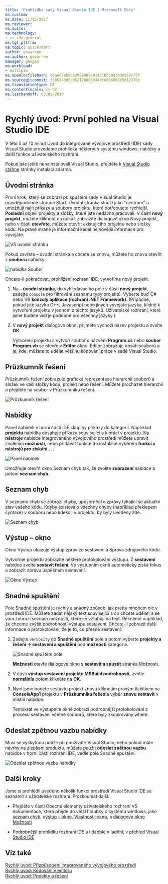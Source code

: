 ```yaml
---
title: "Prohlídka sady Visual Studio IDE | Microsoft Docs"
ms.custom: 
ms.date: 11/15/2017
ms.reviewer: 
ms.suite: 
ms.technology:
- vs-ide-general
ms.tgt_pltfrm: 
ms.topic: quickstart
author: gewarren
ms.author: gewarren
manager: ghogen
ms.workload:
- multiple
ms.openlocfilehash: 96ae67eb895292e909e01471b329df6de587c75f
ms.sourcegitcommit: 3285243d6c0521266053340fe06505885d12178b
ms.translationtype: MT
ms.contentlocale: cs-CZ
ms.lasthandoff: 03/09/2018
---
```

# <a name="quickstart-first-look-at-the-visual-studio-ide"></a>Rychlý úvod: První pohled na Visual Studio IDE

V této 5 až 10 minut Úvod do integrované vývojové prostředí (IDE) sady Visual Studio provedeme prohlídka některých systému windows, nabídky a další funkce uživatelského rozhraní.

Pokud jste ještě nenainstalovali Visual Studio, přejděte k [Visual Studio stáhne](https://aka.ms/vsdownload?utm_source=mscom&utm_campaign=msdocs) stránky instalaci zdarma.

## <a name="start-page"></a>Úvodní stránka

První krok, který se zobrazí po spuštění sady Visual Studio je pravděpodobně stránce Start. Úvodní stránka slouží jako "centrum" a umožňují najít příkazy a soubory projektu, které potřebujete rychlejší. **Poslední** objeví projekty a složky, které jste nedávno pracovali. V části **nový projekt**, můžete kliknout na odkaz zobrazíte dialogové okno Nový projekt, nebo v části **otevřete**, můžete otevřít existujícího projektu nebo složky kódu. Na pravé straně je informační kanál nejnovější informace pro vývojáře.

![VS úvodní stránku](media/quickstart-IDE-start-page.png)

Pokud zavřete – úvodní stránka a chcete se znovu, můžete ho znovu otevřít z **souboru** nabídky.

![nabídka Soubor](media/quickstart-IDE-file-menu-large.png)

Chcete-li pokračovat, prohlížení rozhraní IDE, vytvoříme nový projekt.

1. Na **– úvodní stránka**, do vyhledávacího pole v části **nový projekt**, zadejte `console` pro filtrování seznamu typy projektů. Vyberte buď C# nebo VB **konzoly aplikace (rozhraní .NET Framework)**. (Případně, pokud jste jazyka C++, Javascript nebo jiných vývojáře jazyka, klidně k vytvoření projektu v jednom z těchto jazyků. Uživatelské rozhraní, které jsme budete vidí je podobné pro všechny jazyky.)

1. V **nový projekt** dialogové okno, přijměte výchozí název projektu a zvolte **OK**.

   Vytvoření projektu a vytvoří soubor s názvem **Program.cs** nebo **soubor Program.vb** se otevře v **Editor** okno. Editor zobrazuje obsah souborů a je, kde, můžete to udělat většinu kódování práce v sadě Visual Studio.

## <a name="solution-explorer"></a>Průzkumník řešení

Průzkumník řešení zobrazuje grafické reprezentace hierarchii souborů a složek ve vaší složky kódu, projekt nebo řešení. Můžete procházet hierarchii a přejděte na soubor v Průzkumníku řešení.

![Průzkumník řešení](media/quickstart-IDE-solution-explorer.png)

## <a name="menus"></a>Nabídky

Panel nabídek v horní části IDE skupiny příkazy do kategorií. Například **projektu** nabídka obsahuje příkazy související s k práci v projektu. Na **nástroje** nabídce integrovaného vývojového prostředí můžete upravit zvolením **možnosti**, nebo přidávat funkce do instalace výběrem **funkcí a nástrojů pro získání...** .

![Panel nabídek](media/quickstart-IDE-menu-bar.png)

Umožňuje otevřít okno Seznam chyb tak, že zvolíte **zobrazení** nabídce a potom **seznam chyb**.

## <a name="error-list"></a>Seznam chyb

V seznamu chyb se zobrazí chyby, upozornění a zprávy týkající se aktuální stav vašeho kódu. Kdyby existovalo všechny chyby (například překlepem syntaxe) v souboru nebo kdekoli v projektu, by byly uvedeny zde.

![Seznam chyb](media/quickstart-IDE-error-list.png)

## <a name="output-window"></a>Výstup – okno

Okno Výstup ukazuje výstup zpráv ze sestavení a Správa zdrojového kódu.

Vytvořme projektu zobrazíte některé protokolování výstupu. Z **sestavení** nabídce zvolte **sestavit řešení**. Ve výstupním okně automaticky získá fokus a zobrazit zprávu úspěšném sestavení.

![Okno Výstup](media/quickstart-IDE-output.png)

## <a name="quick-launch"></a>Snadné spuštění

Pole Snadné spuštění je rychlý a snadný způsob, jak pretty mnohem nic v prostředí IDE. Můžete zadat nějaký text související s co chcete udělat, a se vám zobrazí seznam možností, které se vztahují na text. Řekněme například, že chceme zvýšit podrobností výstupu sestavení. Chcete-li zobrazit další informace o protokolování, že je to, co přesně sestavení:

1. Zadejte `verbosity` do **Snadné spuštění** pole a potom vyberte **projekty a řešení -> sestavení a spuštění** pod **možnosti** kategorie.

   ![Snadné spuštění pole](media/quickstart-IDE-quick-launch.png)

   **Možnosti** otevře dialogové okno s **sestavit a spustit** stránka Možnosti.

1. V části **výstup sestavení projektu MSBuild podrobností**, zvolte **normální**a potom klikněte na **OK**.

1. Nyní jsme budete sestavte projekt znovu kliknutím pravým tlačítkem na **ConsoleApp1** projektu v **Průzkumníku řešení**a výběr **znovu sestavit** v místní nabídce.

   Tentokrát ve výstupním okně zobrazí podrobnější protokolování z procesu sestavení včetně souborů, které byly zkopírovány where.

## <a name="send-feedback-menu"></a>Odeslat zpětnou vazbu nabídky

Musí se vyskytnou potíže při používáte Visual Studio, nebo pokud máte návrhy na zlepšení produktu, můžete použít **odeslat zpětnou vazbu** nabídce v horní části rozhraní IDE, vedle pole Snadné spuštění.

![Odeslat zpětnou vazbu nabídky](media/quickstart-IDE-send-feedback.png)

## <a name="next-steps"></a>Další kroky

Jsme si prohlédli uvedeno několik funkcí prostředí Visual Studio IDE se seznámit s uživatelské rozhraní. Prozkoumat další:

- Přejděte v části Obecné elementy uživatelského rozhraní VS dokumentace, která přejde do větší hloubky o systému windows, jako [seznam chyb](../ide/reference/error-list-window.md), [výstup – okno](../ide/reference/output-window.md), [Vlastnosti–okno](../ide/reference/properties-window.md), a [dialogové okno Možnosti](../ide/reference/options-dialog-box-visual-studio.md)

- Podrobnější prohlídku rozhraní IDE a i dabble v ladění, v [přehled Visual Studio IDE](../ide/visual-studio-ide.md)

## <a name="see-also"></a>Viz také

[Rychlý úvod: Přizpůsobení integrovaného vývojového prostředí](../ide/personalizing-the-visual-studio-ide.md)  
[Rychlý úvod: Kódování v editoru](../ide/quickstart-editor.md)  
[Rychlý úvod: Projekty a řešení](../ide/quickstart-projects-solutions.md)
